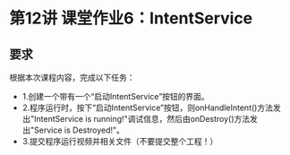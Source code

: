 # 第12讲 课堂作业6：IntentService
## 要求
根据本次课程内容，完成以下任务：
- 1.创建一个带有一个“启动IntentService”按钮的界面。
- 2.程序运行时，按下“启动IntentService”按钮，则onHandleIntent()方法发出"IntentService is running!"调试信息，然后由onDestroy()方法发出"Service is Destroyed!"。
- 3.提交程序运行视频并相关文件（不要提交整个工程！）
